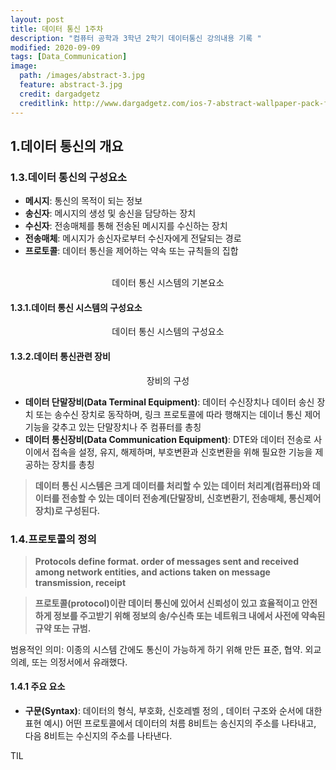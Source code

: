 ```yaml
---
layout: post
title: 데이터 통신 1주차 
description: "컴퓨터 공학과 3학년 2학기 데이터통신 강의내용 기록 "
modified: 2020-09-09
tags: [Data_Communication]
image:
  path: /images/abstract-3.jpg
  feature: abstract-3.jpg
  credit: dargadgetz
  creditlink: http://www.dargadgetz.com/ios-7-abstract-wallpaper-pack-for-iphone-5-and-ipod-touch-retina/
---
```


## 1.데이터 통신의 개요

### 1.3.데이터 통신의 구성요소 
* <strong>메시지</strong>: 통신의 목적이 되는 정보
* <strong>송신자</strong>: 메시지의 생성 및 송신을 담당하는 장치
* <strong>수신자</strong>: 전송매체를 통해 전송된 메시지를 수신하는 장치
* <strong>전송매체</strong>: 메시지가 송신자로부터 수신자에게 전달되는 경로
* <strong>프로토콜</strong>: 데이터 통신을 제어하는 약속 또는 규칙들의 집합

<figure class="half">
	<img src="https://user-images.githubusercontent.com/32115744/94139041-f8789d80-fea3-11ea-841f-fa3b9e4f1aaf.JPG" alt="">
	<img src="/images/image-filename-2.jpg" alt="">
 <center><figcaption>데이터 통신 시스템의 기본요소</figcaption></center>
</figure>

#### 1.3.1.데이터 통신 시스템의 구성요소

<figure class="half">
	<img src="https://user-images.githubusercontent.com/32115744/94139634-ee0ad380-fea4-11ea-8249-7bf0e4ff63b6.JPG
" alt="">
 <center><figcaption>데이터 통신 시스템의 구성요소</figcaption></center>
 </figure>


#### 1.3.2.데이터 통신관련 장비
<figure class="half">
	<img src="https://user-images.githubusercontent.com/32115744/94139862-5063d400-fea5-11ea-9b45-1dc969a236be.JPG
" alt="">
 <center><figcaption>장비의 구성</figcaption></center>
  </figure>

* <strong>데이터 단말장비(Data Terminal Equipment)</strong>: 데이터 수신장치나 데이터 송신 장치 또는 송수신 장치로 동작하며, 링크 프로토콜에 따라 행해지는 데이너 통신 제어 기능을 갖추고 있는 단말장치나 주 컴퓨터를 총칭
* <strong>데이터 통신장비(Data Communication Equipment)</strong>: DTE와 데이터 전송로 사이에서 접속을 설정, 유지, 해제하며, 부호변환과 신호변환을 위해 필요한 기능을 제공하는 장치를 총칭

> <strong>데이터 통신 시스템은 크게 데이터를 처리할 수 있는 데이터 처리계(컴퓨터)와 데이터를 전송할 수 있는 데이터 전송계(단말장비, 신호변환기, 전송매체, 통신제어장치)로 구성된다.</strong>


### 1.4.프로토콜의 정의

> <strong>Protocols define format. order of messages sent and received among network entities, and actions taken on message transmission, receipt</strong>

><strong>프로토콜(protocol)이란 데이터 통신에 있어서 신뢰성이 있고 효율적이고 안전하게 정보를 주고받기 위해 정보의 송/수신측 또는 네트워크 내에서 사전에 약속된 규약 또는 규범.
</strong>

범용적인 의미: 이종의 시스템 간에도 통신이 가능하게 하기 위해 만든 표준, 협약. 외교의례, 또는 의정서에서 유래했다.

#### 1.4.1 주요 요소
* <strong>구문(Syntax)</strong>: 데이터의 형식, 부호화, 신호레벨 정의 , 데이터 구조와 순서에 대한 표현 
예시) 어떤 프로토콜에서 데이터의 처름 8비트는 송신지의 주소를 나타내고, 다음 8비트는 수신지의 주소를 나타낸다. 


TIL

